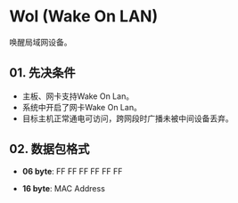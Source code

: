 ﻿# Wol (Wake On LAN)
唤醒局域网设备。

## 01. 先决条件
- 主板、网卡支持Wake On Lan。
- 系统中开启了网卡Wake On Lan。
- 目标主机正常通电可访问，跨网段时广播未被中间设备丢弃。

## 02. 数据包格式
- **06 byte**:	FF FF FF FF FF FF

- **16 byte**:	MAC Address